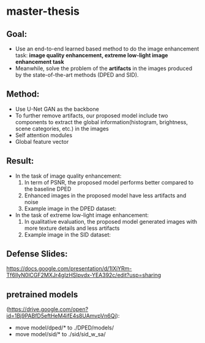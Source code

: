 # master-thesis

## Goal: 
  - Use an end-to-end learned based method to do the image enhancement task: **image quality enhancement, extreme low-light image enhancement task**
  - Meanwhile, solve the problem of the **artifacts** in the images produced by the state-of-the-art methods (DPED and SID).
  
## Method: 
 - Use U-Net GAN as the backbone
 - To further remove artifacts, our proposed model include two components to extract the global information(histogram, brightness, scene categories, etc.) in the images
  - Self attention modules
  - Global feature vector
## Result:
  - In the task of image quality enhancement:
    1. In term of PSNR, the proposed model performs better compared to the baseline DPED
    2. Enhanced images in the proposed model have less artifacts and noise
    3. Example image in the DPED dataset:
  - In the task of extreme low-light image enhancement:
    1. In qualitative evaluation, the proposed model generated images with more texture details and less artifacts
    2. Example image in the SID dataset:
      
## Defense Slides:  
  https://docs.google.com/presentation/d/1lXiYRm-Tf6IlyN0lCGF2MXJr4gIzHSIpvdx-YEA392c/edit?usp=sharing

## pretrained models 
  (https://drive.google.com/open?id=1Bj9PABfD5eftHeM4ifE4s8UAmvpVn6Qj): 
  - move model/dped/* to ./DPED/models/
  - move model/sid/* to ./sid/sid_w_sa/
  
